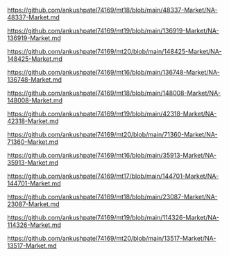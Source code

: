 <p><a href="https://github.com/ankushpatel74169/mt18/blob/main/48337-Market/NA-48337-Market.md">https://github.com/ankushpatel74169/mt18/blob/main/48337-Market/NA-48337-Market.md</a></p><p><a href="https://github.com/ankushpatel74169/mt19/blob/main/136919-Market/NA-136919-Market.md">https://github.com/ankushpatel74169/mt19/blob/main/136919-Market/NA-136919-Market.md</a></p><p><a href="https://github.com/ankushpatel74169/mt20/blob/main/148425-Market/NA-148425-Market.md">https://github.com/ankushpatel74169/mt20/blob/main/148425-Market/NA-148425-Market.md</a></p><p><a href="https://github.com/ankushpatel74169/mt16/blob/main/136748-Market/NA-136748-Market.md">https://github.com/ankushpatel74169/mt16/blob/main/136748-Market/NA-136748-Market.md</a></p><p><a href="https://github.com/ankushpatel74169/mt18/blob/main/148008-Market/NA-148008-Market.md">https://github.com/ankushpatel74169/mt18/blob/main/148008-Market/NA-148008-Market.md</a></p><p><a href="https://github.com/ankushpatel74169/mt19/blob/main/42318-Market/NA-42318-Market.md">https://github.com/ankushpatel74169/mt19/blob/main/42318-Market/NA-42318-Market.md</a></p><p><a href="https://github.com/ankushpatel74169/mt20/blob/main/71360-Market/NA-71360-Market.md">https://github.com/ankushpatel74169/mt20/blob/main/71360-Market/NA-71360-Market.md</a></p><p><a href="https://github.com/ankushpatel74169/mt16/blob/main/35913-Market/NA-35913-Market.md">https://github.com/ankushpatel74169/mt16/blob/main/35913-Market/NA-35913-Market.md</a></p><p><a href="https://github.com/ankushpatel74169/mt17/blob/main/144701-Market/NA-144701-Market.md">https://github.com/ankushpatel74169/mt17/blob/main/144701-Market/NA-144701-Market.md</a></p><p><a href="https://github.com/ankushpatel74169/mt18/blob/main/23087-Market/NA-23087-Market.md">https://github.com/ankushpatel74169/mt18/blob/main/23087-Market/NA-23087-Market.md</a></p><p><a href="https://github.com/ankushpatel74169/mt19/blob/main/114326-Market/NA-114326-Market.md">https://github.com/ankushpatel74169/mt19/blob/main/114326-Market/NA-114326-Market.md</a></p><p><a href="https://github.com/ankushpatel74169/mt20/blob/main/13517-Market/NA-13517-Market.md">https://github.com/ankushpatel74169/mt20/blob/main/13517-Market/NA-13517-Market.md</a></p>
